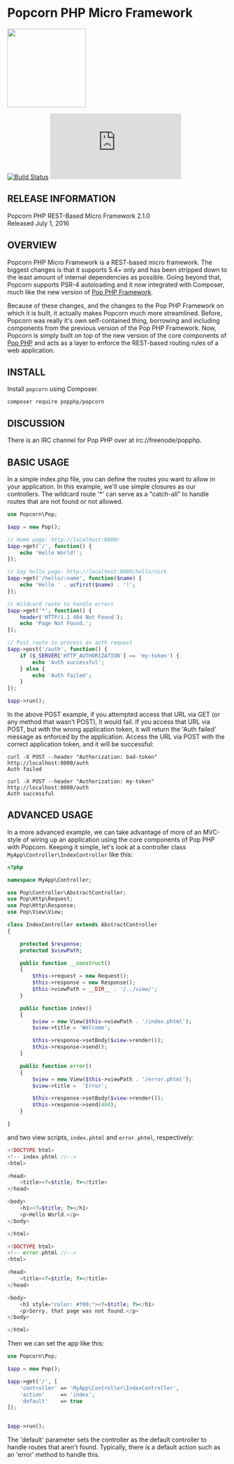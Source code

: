 Popcorn PHP Micro Framework
===========================

<img src="http://popcorn.popphp.org/img/popcorn-logo-no-shadow.png" width="180" height="180" />

[![Build Status](https://travis-ci.org/popphp/popcorn.svg?branch=master)](https://travis-ci.org/popphp/popcorn)
[![Coverage Status](http://cc.popphp.org/coverage.php?comp=popcorn)](http://cc.popphp.org/popcorn/)

RELEASE INFORMATION
-------------------
Popcorn PHP REST-Based Micro Framework 2.1.0  
Released July 1, 2016

OVERVIEW
--------
Popcorn PHP Micro Framework is a REST-based micro framework. The biggest changes is
that it supports 5.4+ only and has been stripped down to the least amount of internal
dependencies as possible. Going beyond that, Popcorn supports PSR-4 autoloading and
it now integrated with Composer, much like the new version of [Pop PHP Framework](http://www.popphp.org/).

Because of these changes, and the changes to the Pop PHP Framework on which it is
built, it actually makes Popcorn much more streamlined. Before, Popcorn was really
it's own self-contained thing, borrowing and including components from the previous
version of the Pop PHP Framework. Now, Popcorn is simply built on top of the new
version of the core components of [Pop PHP](https://github.com/popphp/popphp) and
acts as a layer to enforce the REST-based routing rules of a web application.

INSTALL
-------

Install `popcorn` using Composer.

    composer require popphp/popcorn


DISCUSSION
----------

There is an IRC channel for Pop PHP over at irc://freenode/popphp.

BASIC USAGE
-----------

In a simple index.php file, you can define the routes you want to allow
in your application. In this example, we'll use simple closures as our
controllers. The wildcard route '*' can serve as a "catch-all" to handle
routes that are not found or not allowed.

```php
use Popcorn\Pop;

$app = new Pop();

// Home page: http://localhost:8000/
$app->get('/', function() {
    echo 'Hello World!';
});

// Say hello page: http://localhost:8000/hello/nick
$app->get('/hello/:name', function($name) {
    echo 'Hello ' . ucfirst($name) . '!';
});

// Wildcard route to handle errors
$app->get('*', function() {
    header('HTTP/1.1 404 Not Found');
    echo 'Page Not Found.';
});

// Post route to process an auth request
$app->post('/auth', function() {
    if ($_SERVER['HTTP_AUTHORIZATION'] == 'my-token') {
        echo 'Auth successful';
    } else {
        echo 'Auth failed';
    }
});

$app->run();
```

In the above POST example, if you attempted access that URL via GET
(or any method that wasn't POST), it would fail. If you access that URL
via POST, but with the wrong application token, it will return the
'Auth failed' message as enforced by the application. Access the URL
via POST with the correct application token, and it will be successful:

    curl -X POST --header "Authorization: bad-token" http://localhost:8000/auth
    Auth failed

    curl -X POST --header "Authorization: my-token" http://localhost:8000/auth
    Auth successful

ADVANCED USAGE
--------------

In a more advanced example, we can take advantage of more of an MVC-style
of wiring up an application using the core components of Pop PHP with
Popcorn. Keeping it simple, let's look at a controller class
`MyApp\Controller\IndexController` like this:

```php
<?php

namespace MyApp\Controller;

use Pop\Controller\AbstractController;
use Pop\Http\Request;
use Pop\Http\Response;
use Pop\View\View;

class IndexController extends AbstractController
{

    protected $response;
    protected $viewPath;

    public function __construct()
    {
        $this->request = new Request();
        $this->response = new Response();
        $this->viewPath = __DIR__ . '/../view/';
    }

    public function index()
    {
        $view = new View($this->viewPath . '/index.phtml');
        $view->title = 'Welcome';

        $this->response->setBody($view->render());
        $this->response->send();
    }

    public function error()
    {
        $view = new View($this->viewPath . '/error.phtml');
        $view->title =  'Error';

        $this->response->setBody($view->render());
        $this->response->send(404);
    }

}
```

and two view scripts, `index.phtml` and `error.phtml`, respectively:

```php
<!DOCTYPE html>
<!-- index.phtml //-->
<html>

<head>
    <title><?=$title; ?></title>
</head>

<body>
    <h1><?=$title; ?></h1>
    <p>Hello World.</p>
</body>

</html>
```

```php
<!DOCTYPE html>
<!-- error.phtml //-->
<html>

<head>
    <title><?=$title; ?></title>
</head>

<body>
    <h1 style="color: #f00;"><?=$title; ?></h1>
    <p>Sorry, that page was not found.</p>
</body>

</html>
```

Then we can set the app like this:

```php
use Popcorn\Pop;

$app = new Pop();

$app->get('/', [
    'controller' => 'MyApp\Controller\IndexController',
    'action'     => 'index',
    'default'    => true
]);


$app->run();
```
The 'default' parameter sets the controller as the default controller
to handle routes that aren't found. Typically, there is a default action
such as an 'error' method to handle this.
